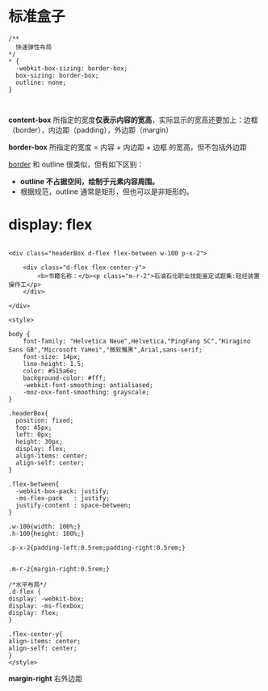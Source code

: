 



# 标准盒子

```
/**
  快速弹性布局
*/
* {
  -webkit-box-sizing: border-box;
  box-sizing: border-box;
  outline: none;
}



```

**content-box** 所指定的宽度**仅表示内容的宽高**，实际显示的宽高还要加上：边框（border），内边距（padding），外边距（margin）

**border-box**  所指定的宽度 = 内容 + 内边距 + 边框 的宽高，但不包括外边距



[border](https://developer.mozilla.org/zh-CN/docs/Web/CSS/border) 和 outline 很类似，但有如下区别：

- **outline 不占据空间，绘制于元素内容周围。**
- 根据规范，outline 通常是矩形，但也可以是非矩形的。



# display: flex

```

<div class="headerBox d-flex flex-between w-100 p-x-2">

    <div class="d-flex flex-center-y">
        <b>书籍名称：</b><p class="m-r-2">石油石化职业技能鉴定试题集:轻烃装置操作工</p>
    </div>

</div>

<style>

body {
    font-family: "Helvetica Neue",Helvetica,"PingFang SC","Hiragino Sans GB","Microsoft YaHei","微软雅黑",Arial,sans-serif;
    font-size: 14px;
    line-height: 1.5;
    color: #515a6e;
    background-color: #fff;
    -webkit-font-smoothing: antialiased;
    -moz-osx-font-smoothing: grayscale;
}

.headerBox{    
  position: fixed;
  top: 45px;
  left: 0px;
  height: 30px;
  display: flex;
  align-items: center;
  align-self: center;
}

.flex-between{
  -webkit-box-pack: justify;
  -ms-flex-pack   : justify;
  justify-content : space-between;
}

.w-100{width: 100%;}
.h-100{height: 100%;}

.p-x-2{padding-left:0.5rem;padding-right:0.5rem;}


.m-r-2{margin-right:0.5rem;}

/*水平布局*/
.d-flex {
display: -webkit-box;
display: -ms-flexbox;
display: flex;
}

.flex-center-y{
align-items: center;
align-self: center;
}
</style>

```



**margin-right** 右外边距



